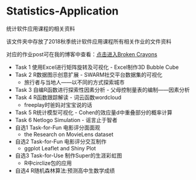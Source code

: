 # Statistics-Application
统计软件应用课程的相关资料

该文件夹中存放了2018秋季统计软件应用课程所有相关作业的文件资料

对应的作业post可在我的博客中查看：[点击进入Broken Crayons](https://brokencrayons.github.io)

* Task 1 使用Excel进行矩阵旋转及可视化 - Excel制作3D Bubble Cube
* Task 2 R数据图示创意扩展 - SWARM社交平台数据集的可视化
  - 旅行者与当地人——以不同的方式探索城市
* Task 3 自编R函数进行探索性因素分析 - 父母控制量表的编制——因素分析
* Task 4 R函数跟踪解读 - 词云函数wordcloud
  - freeplay时爸妈对宝宝说的话
* Task 5 R统计模型可视化 - Cohen的效应量d中重叠部分的概率计算
* Task 6 Netlogo Simulation - 谣言止于智者
* 自选1 Task-for-Fun 电影评分面面观 
  - the Research on MovieLens dataset
* 自选2 Task-for-Fun 电影评分交互制作 
  - ggplot Leaflet and Shiny Plot
* 自选3 Task-for-Use 制作Super的生涯彩虹图
  - R中circlize包的应用
* 自选4 R随机森林算法:预测高中生数学成绩
